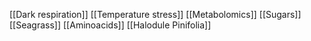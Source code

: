 [[Dark respiration]]
[[Temperature stress]]
[[Metabolomics]]
[[Sugars]]
[[Seagrass]]
[[Aminoacids]]
[[Halodule Pinifolia]]
